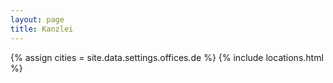 ```yaml
---
layout: page
title: Kanzlei
---
```


{% assign cities = site.data.settings.offices.de %}
{% include locations.html %}

